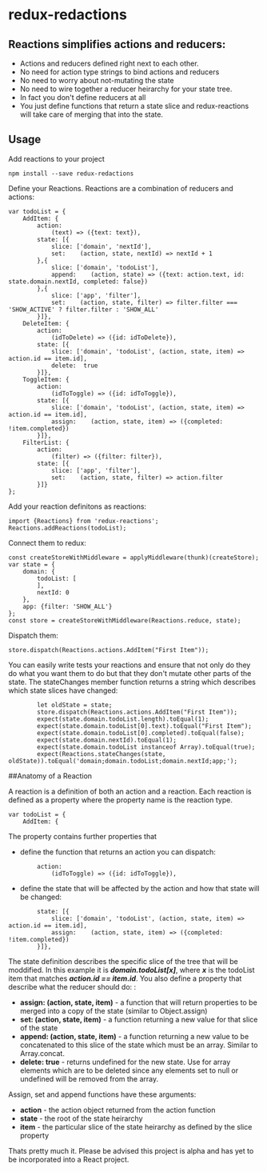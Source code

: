 # redux-redactions
## Reactions simplifies actions and reducers:
* Actions and reducers defined right next to each other.
* No need for action type strings to bind actions and reducers
* No need to worry about not-mutating the state
* No need to wire together a reducer heirarchy for your state tree.
* In fact you don't define reducers at all
* You just define functions that return a state slice and redux-reactions will take care of merging that into the state.
## Usage

Add reactions to your project
```
npm install --save redux-redactions
```

Define your Reactions.  Reactions are a combination of reducers and actions:
```
var todoList = {
    AddItem: {
        action:
            (text) => ({text: text}),
        state: [{
            slice: ['domain', 'nextId'],
            set:    (action, state, nextId) => nextId + 1
        },{
            slice: ['domain', 'todoList'],
            append:    (action, state) => ({text: action.text, id: state.domain.nextId, completed: false})
        },{
            slice: ['app', 'filter'],
            set:    (action, state, filter) => filter.filter === 'SHOW_ACTIVE' ? filter.filter : 'SHOW_ALL'
        }]},
    DeleteItem: {
        action:
            (idToDelete) => ({id: idToDelete}),
        state: [{
            slice: ['domain', 'todoList', (action, state, item) => action.id == item.id],
            delete:  true
        }]},
    ToggleItem: {
        action:
            (idToToggle) => ({id: idToToggle}),
        state: [{
            slice: ['domain', 'todoList', (action, state, item) => action.id == item.id],
            assign:    (action, state, item) => ({completed: !item.completed})
        }]},
    FilterList: {
        action:
            (filter) => ({filter: filter}),
        state: [{
            slice: ['app', 'filter'],
            set:    (action, state, filter) => action.filter
        }]}
};
```
Add your reaction definitons as reactions:
```
import {Reactions} from 'redux-reactions';
Reactions.addReactions(todoList);
```
Connect them to redux:
```
const createStoreWithMiddleware = applyMiddleware(thunk)(createStore);
var state = {
    domain: {
        todoList: [
        ],
        nextId: 0
    },
    app: {filter: 'SHOW_ALL'}
};
const store = createStoreWithMiddleware(Reactions.reduce, state);
```
Dispatch them:
```
store.dispatch(Reactions.actions.AddItem("First Item"));
```
You can easily write tests your reactions and ensure that not only do they do what you want them to do but that they don't mutate other parts of the state.  The stateChanges member function returns a string which describes which state slices have changed: 
```
        let oldState = state;
        store.dispatch(Reactions.actions.AddItem("First Item"));
        expect(state.domain.todoList.length).toEqual(1);
        expect(state.domain.todoList[0].text).toEqual("First Item");
        expect(state.domain.todoList[0].completed).toEqual(false);
        expect(state.domain.nextId).toEqual(1);
        expect(state.domain.todoList instanceof Array).toEqual(true);
        expect(Reactions.stateChanges(state, oldState)).toEqual('domain;domain.todoList;domain.nextId;app;');

```

##Anatomy of a Reaction

A reaction is a definition of both an action and a reaction.  Each reaction is defined as a property where the property name is the reaction type.  
```
var todoList = {
    AddItem: {
```
The property contains further properties that
* define the function that returns an action you can dispatch:
```
        action:
            (idToToggle) => ({id: idToToggle}),
```
* define the state that will be affected by the action and how that state will be changed: 
```
        state: [{
            slice: ['domain', 'todoList', (action, state, item) => action.id == item.id],
            assign:    (action, state, item) => ({completed: !item.completed})
        }]},
```
The state definition describes the specific slice of the tree that will be moddified.  In this example it is **_domain.todoList[x]_**, where **_x_** is the todoList item that matches **_action.id == item.id_**.  You also define a property that describe what the reducer should do: :
* **assign: (action, state, item)** - a function that will return properties to be merged into a copy of the state (similar to Object.assign) 
* **set: (action, state, item)** - a function returning a new value for that slice of the state
* **append: (action, state, item)** - a function returning a new value to be concatenated to this slice of the state which must be an array.  Similar to Array.concat.
* **delete: true** - returns undefined for the new state.  Use for array elements which are to be deleted since any elements set to null or undefined will be removed from the array.

Assign, set and append functions have these arguments:
* **action** - the action object returned from the action function
* **state** - the root of the state heirarchy
* **item** - the particular slice of the state heirarchy as defined by the slice property

Thats pretty much it.  Please be advised this project is alpha and has yet to be incorporated into a React project.